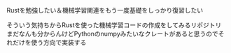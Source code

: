 Rustを勉強したい＆機械学習関連をもう一度基礎をしっかり復習したい

そういう気持ちからRustを使った機械学習コードの作成をしてみるリポジトリ
まだなんも分からんけどPythonのnumpyみたいなクレートがあると思うのでそれだけを使う方向で実装する